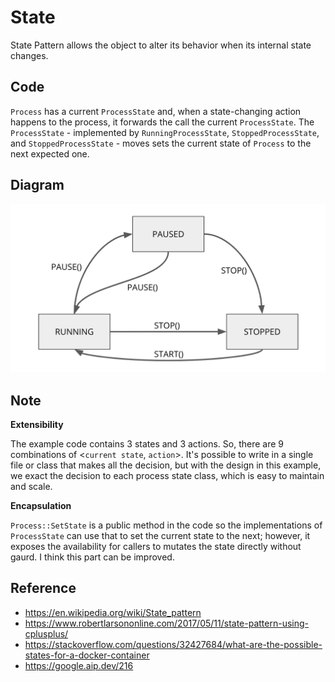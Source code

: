 # State

State Pattern allows the object to alter its behavior when its internal state
changes.

## Code

`Process` has a current `ProcessState` and, when a state-changing action happens
to the process, it forwards the call the current `ProcessState`. The
`ProcessState` - implemented by `RunningProcessState`, `StoppedProcessState`,
and `StoppedProcessState` - moves sets the current state of `Process` to the
next expected one.

## Diagram

![](https://github.com/heronyang/design-pattern/raw/master/behavioral/state/diagram.png)

## Note

**Extensibility**

The example code contains 3 states and 3 actions. So, there are 9 combinations
of <`current state`, `action`>. It's possible to write in a single file or class
that makes all the decision, but with the design in this example, we exact the
decision to each process state class, which is easy to maintain and scale.

**Encapsulation**

`Process::SetState` is a public method in the code so the implementations of
`ProcessState` can use that to set the current state to the next; however, it
exposes the availability for callers to mutates the state directly without
gaurd. I think this part can be improved.

## Reference

- https://en.wikipedia.org/wiki/State_pattern
- https://www.robertlarsononline.com/2017/05/11/state-pattern-using-cplusplus/
- https://stackoverflow.com/questions/32427684/what-are-the-possible-states-for-a-docker-container
- https://google.aip.dev/216
